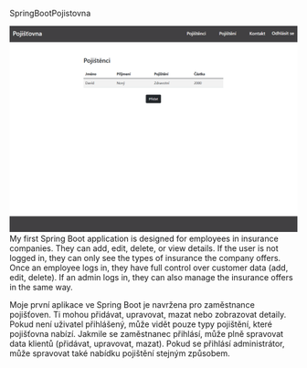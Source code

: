 SpringBootPojistovna 

![image alt](https://github.com/Victor-exe22/SpringBootPojistovnaApp/blob/3a76dc6a13322da36c7c5c1784ab128838041a45/Screenshot%202025-01-17%20184954.png)
My first Spring Boot application is designed for employees in insurance companies. They can add, edit, delete, or view details. 
If the user is not logged in, they can only see the types of insurance the company offers. Once an employee logs in, they have 
full control over customer data (add, edit, delete). If an admin logs in, they can also manage the insurance offers in the same way.

Moje první aplikace ve Spring Boot je navržena pro zaměstnance pojišťoven. Ti mohou přidávat, upravovat, mazat nebo zobrazovat detaily. Pokud není uživatel
přihlášený, může vidět pouze typy pojištění, které pojišťovna nabízí. Jakmile se zaměstnanec přihlásí, může plně spravovat data klientů (přidávat, upravovat, 
mazat). Pokud se přihlásí administrátor, může spravovat také nabídku pojištění stejným způsobem.
